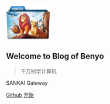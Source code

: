 ![logo](./assets/logo.png)

## Welcome to Blog of Benyo

> 千万别学计算机
<p style="alias: center">SANKAI Gateway</p>

[Github](https://github.com)
[开始](/README)
